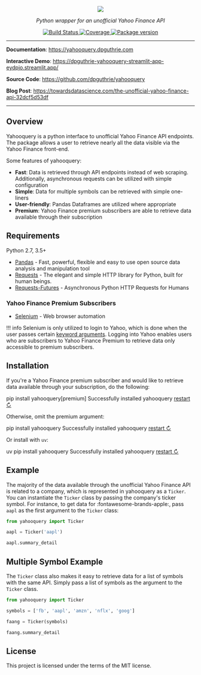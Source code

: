 <p align="center">
    <a href="#"><img src="img/full.png"></a>
</p>
<p align="center">
    <em>Python wrapper for an unofficial Yahoo Finance API</em>
</p>
<p align="center">
    <a href="https://travis-ci.com/dpguthrie/yahooquery" target="_blank">
        <img src="https://travis-ci.com/dpguthrie/yahooquery.svg?branch=master" alt="Build Status">
    </a>
    <a href="https://codecov.io/gh/dpguthrie/yahooquery" target="_blank">
        <img src="https://img.shields.io/codecov/c/github/dpguthrie/yahooquery" alt="Coverage">
    </a>
    <a href="https://pypi.org/project/yahooquery" target="_blank">
        <img src="https://badge.fury.io/py/yahooquery.svg" alt="Package version">
    </a>
</p>

---

**Documentation**: <a target="_blank" href="https://yahooquery.dpguthrie.com">https://yahooquery.dpguthrie.com</a>

**Interactive Demo**: <a target="_blank" href="https://dpguthrie-yahooquery-streamlit-app-eydpjo.streamlit.app/">https://dpguthrie-yahooquery-streamlit-app-eydpjo.streamlit.app/</a>

**Source Code**: <a target="_blank" href="https://github.com/dpguthrie/yahooquery">https://github.com/dpguthrie/yahooquery</a>

**Blog Post**: <a target="_blank" href="https://towardsdatascience.com/the-unofficial-yahoo-finance-api-32dcf5d53df">https://towardsdatascience.com/the-unofficial-yahoo-finance-api-32dcf5d53df</a>

---

## Overview

Yahooquery is a python interface to unofficial Yahoo Finance API endpoints.  The package allows a user to retrieve nearly all the data visible via the Yahoo Finance front-end.

Some features of yahooquery:

- **Fast**:  Data is retrieved through API endpoints instead of web scraping.  Additionally, asynchronous requests can be utilized with simple configuration
- **Simple**:  Data for multiple symbols can be retrieved with simple one-liners
- **User-friendly**:  Pandas Dataframes are utilized where appropriate
- **Premium**:  Yahoo Finance premium subscribers are able to retrieve data available through their subscription

## Requirements

Python 2.7, 3.5+

- [Pandas](https://pandas.pydata.org) - Fast, powerful, flexible and easy to use open source data analysis and manipulation tool
- [Requests](https://requests.readthedocs.io/en/master/) - The elegant and simple HTTP library for Python, built for human beings.
- [Requests-Futures](https://github.com/ross/requests-futures) - Asynchronous Python HTTP Requests for Humans

### Yahoo Finance Premium Subscribers

- [Selenium](https://www.selenium.dev/selenium/docs/api/py/) - Web browser automation

!!! info
    Selenium is only utilized to login to Yahoo, which is done when the user passes certain [keyword arguments](guide/keyword_arguments.md#username-and-password).  Logging into Yahoo enables users who are subscribers to Yahoo Finance Premium to retrieve data only accessible to premium subscribers.

## Installation

If you're a Yahoo Finance premium subscriber and would like to retrieve data available through your subscription, do the following:

<div class="termynal" data-termynal data-ty-typeDelay="40" data-ty-lineDelay="700">
    <span data-ty="input">pip install yahooquery[premium]</span>
    <span data-ty="progress"></span>
    <span data-ty>Successfully installed yahooquery</span>
    <a href="#" data-terminal-control="">restart ↻</a>
</div>

Otherwise, omit the premium argument:

<div class="termynal" data-termynal data-ty-typeDelay="40" data-ty-lineDelay="700">
    <span data-ty="input">pip install yahooquery</span>
    <span data-ty="progress"></span>
    <span data-ty>Successfully installed yahooquery</span>
    <a href="#" data-terminal-control="">restart ↻</a>
</div>

Or install with `uv`:

<div class="termynal" data-termynal data-ty-typeDelay="40" data-ty-lineDelay="200">
    <span data-ty="input">uv pip install yahooquery</span>
    <span data-ty="progress"></span>
    <span data-ty>Successfully installed yahooquery</span>
    <a href="#" data-terminal-control="">restart ↻</a>
</div>

## Example

The majority of the data available through the unofficial Yahoo Finance API is related to a company, which is represented in yahooquery as a `Ticker`.  You can instantiate the `Ticker` class by passing the company's ticker symbol.  For instance, to get data for :fontawesome-brands-apple:, pass `aapl` as the first argument to the `Ticker` class:

```python
from yahooquery import Ticker

aapl = Ticker('aapl')

aapl.summary_detail
```

## Multiple Symbol Example

The `Ticker` class also makes it easy to retrieve data for a list of symbols with the same API.  Simply pass a list of symbols as the argument to the `Ticker` class.

```python
from yahooquery import Ticker

symbols = ['fb', 'aapl', 'amzn', 'nflx', 'goog']

faang = Ticker(symbols)

faang.summary_detail
```

## License

This project is licensed under the terms of the MIT license.
